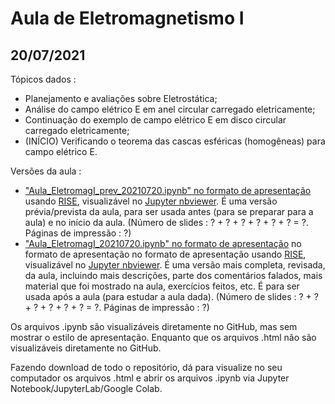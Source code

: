 # Aula de Eletromagnetismo I

## 20/07/2021

Tópicos dados :

- Planejamento e avaliações sobre Eletrostática;
- Análise do campo elétrico E em anel circular carregado eletricamente;
- Continuação do exemplo de campo elétrico E em disco circular carregado eletricamente;
- (INÍCIO) Verificando o teorema das cascas esféricas (homogêneas) para campo elétrico E.

Versões da aula :

- ["Aula_EletromagI_prev_20210720.ipynb" no formato de apresentação](https://nbviewer.jupyter.org/format/slides/github/rcolistete/Eletromagnetismo_I_UFES_Alegre/blob/master/Aulas/Aula_20210720/Aula_EletromagI_prev_20210720.ipynb?flush_cache=true#/) usando [RISE](https://rise.readthedocs.io/), visualizável no [Jupyter nbviewer](https://nbviewer.jupyter.org/). É uma versão prévia/prevista da aula, para ser usada antes (para se preparar para a aula) e no início da aula. (Número de slides : ? + ? + ? + ? + ? + ? = ?. Páginas de impressão : ?)
- ["Aula_EletromagI_20210720.ipynb" no formato de apresentação](https://nbviewer.jupyter.org/format/slides/github/rcolistete/Eletromagnetismo_I_UFES_Alegre/blob/master/Aulas/Aula_20210720/Aula_EletromagI_20210720.ipynb?flush_cache=true#/) no formato de apresentação  no formato de apresentação usando [RISE](https://rise.readthedocs.io/), visualizável no [Jupyter nbviewer](https://nbviewer.jupyter.org/). É uma versão mais completa, revisada, da aula, incluindo mais descrições, parte dos comentários falados, mais material que foi mostrado na aula, exercícios feitos, etc. É para ser usada após a aula (para estudar a aula dada). (Número de slides : ? + ? + ? + ? + ? + ? = ?. Páginas de impressão : ?)

Os arquivos .ipynb são visualizáveis diretamente no GitHub, mas sem mostrar o estilo de  apresentação. Enquanto que os arquivos .html não são visualizáveis diretamente no GitHub.

Fazendo download de todo o repositório, dá para visualize no seu computador os arquivos .html e abrir os arquivos .ipynb via Jupyter Notebook/JupyterLab/Google Colab.

